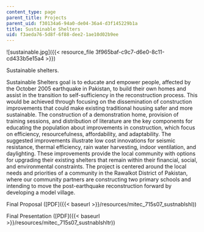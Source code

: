 ```yaml
---
content_type: page
parent_title: Projects
parent_uid: f30134a6-94a0-de04-36a4-d3f145229b1a
title: Sustainable Shelters
uid: f3aeda76-5d8f-6f88-dee2-1ae10d02b9ee
---
```


![sustainable.jpg]({{< resource_file 3f965baf-c9c7-d6e0-8c11-cd433b5e15a4 >}})

Sustainable shelters.

Sustainable Shelters goal is to educate and empower people, affected by the October 2005 earthquake in Pakistan, to build their own homes and assist in the transition to self-sufficiency in the reconstruction process. This would be achieved through focusing on the dissemination of construction improvements that could make existing traditional housing safer and more sustainable. The construction of a demonstration home, provision of training sessions, and distribution of literature are the key components for educating the population about improvements in construction, which focus on efficiency, resourcefulness, affordability, and adaptability. The suggested improvements illustrate low cost innovations for seismic resistance, thermal efficiency, rain water harvesting, indoor ventilation, and daylighting. These improvements provide the local community with options for upgrading their existing shelters that remain within their financial, social, and environmental constraints. The project is centered around the local needs and priorities of a community in the Rawalkot District of Pakistan, where our community partners are constructing two primary schools and intending to move the post-earthquake reconstruction forward by developing a model village.

Final Proposal ([PDF]({{< baseurl >}}/resources/mitec_715s07_sustnablshl))

Final Presentation ([PDF]({{< baseurl >}}/resources/mitec_715s07_sustnablshltr))
